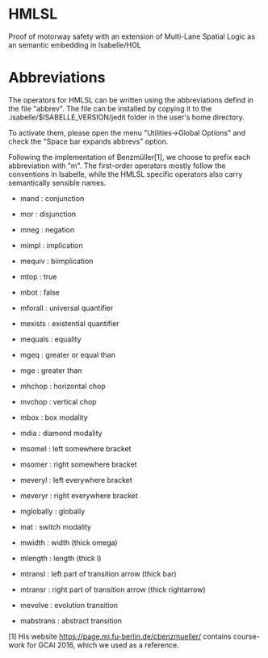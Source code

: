 # HMLSL
Proof of motorway safety with an extension of Multi-Lane Spatial Logic as an semantic embedding in Isabelle/HOL 


# Abbreviations
The operators for HMLSL can be written using
the abbreviations defind in the file "abbrev".
The file can be installed by copying it to the
.isabelle/$ISABELLE_VERSION/jedit folder in the
user's home directory.

To activate them, please open the menu "Utilities->Global Options"
and check the "Space bar expands abbrevs" option.

Following the implementation of Benzmüller[1], we choose to prefix each
abbreviation with "m". The first-order operators mostly 
follow the conventions in Isabelle, while the HMLSL specific
operators also carry semantically sensible names.

* mand	  : conjunction
* mor	  : disjunction
* mneg	  : negation
* mimpl	  : implication
* mequiv	  : biimplication
* mtop	  : true
* mbot	  : false
* mforall	  : universal quantifier
* mexists	  : existential quantifier
* mequals	  : equality
* mgeq	  : greater or equal than
* mge	  : greater than

* mhchop	  : horizontal chop
* mvchop	  : vertical chop
* mbox	  : box modality
* mdia	  : diamond modality
* msomel	  : left somewhere bracket
* msomer	  : right somewhere bracket
* meveryl	  : left everywhere bracket
* meveryr	  : right everywhere bracket
* mglobally : globally
* mat	  : switch modality

* mwidth	  : width (thick omega)
* mlength	  : length (thick l)

* mtransl	  : left part of transition arrow (thick bar)
* mtransr	  : right part of transition arrow (thick rightarrow)
* mevolve	  : evolution transition
* mabstrans : abstract transition




[1] His website https://page.mi.fu-berlin.de/cbenzmueller/ contains
course-work for GCAI 2016, which we used as a reference.
